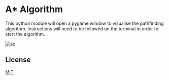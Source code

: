 # A* Algorithm

This python module will open a pygame window to visualise the pathfinding algorithm. Instructions will need to be followed on the terminal in order to start the algorithm.

![sc](https://raw.githubusercontent.com/ashrichter/astar/blob/main/astardemo.png)

## License
[MIT](https://choosealicense.com/licenses/mit/)
